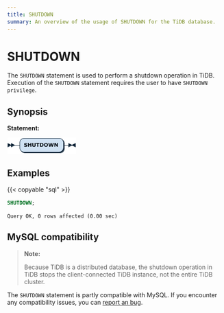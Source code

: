 ```yaml
---
title: SHUTDOWN
summary: An overview of the usage of SHUTDOWN for the TiDB database.
---
```


# SHUTDOWN

The `SHUTDOWN` statement is used to perform a shutdown operation in TiDB. Execution of the `SHUTDOWN` statement requires the user to have `SHUTDOWN privilege`.

## Synopsis

**Statement:**

![Statement](/media/sqlgram/ShutdownStmt.png)

## Examples

{{< copyable "sql" >}}

```sql
SHUTDOWN;
```

```
Query OK, 0 rows affected (0.00 sec)
```

## MySQL compatibility

> **Note:**
>
> Because TiDB is a distributed database, the shutdown operation in TiDB stops the client-connected TiDB instance, not the entire TiDB cluster.

The `SHUTDOWN` statement is partly compatible with MySQL. If you encounter any compatibility issues, you can [report an bug](/support.md).
